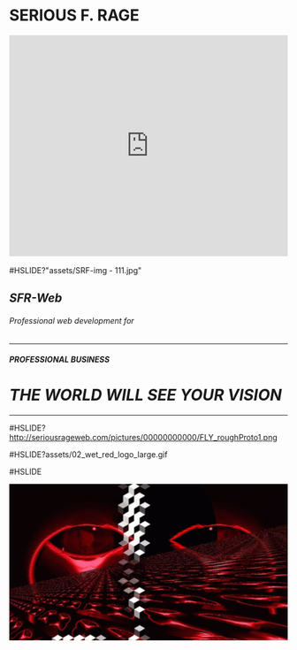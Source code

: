 # **__SERIOUS F. RAGE__**
<iframe scrolling="yes" seamless="seamless" class="inner" width="100%" height="400px" src="https://serious-rage.github.io/" frameborder="0" allowfullscreen></iframe>

#HSLIDE?"assets/SRF-img - 111.jpg"



## *SFR-Web*
###### Professional web development for  	
- - - - - 
#### *__PROFESSIONAL BUSINESS__*	
# **_THE WORLD WILL SEE YOUR VISION_**
- - - - - - - - - - - - -

#HSLIDE?http://seriousrageweb.com/pictures/00000000000/FLY_roughProto1.png

#HSLIDE?assets/02_wet_red_logo_large.gif


#HSLIDE

![Explore SFR service](assets/02_wet_red_logo_large.gif)







